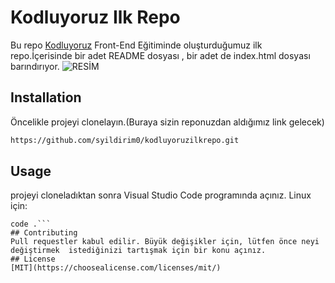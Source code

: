 
# Kodluyoruz Ilk Repo
Bu repo [Kodluyoruz](https://www.kodluyoruz.org/) Front-End Eğitiminde oluşturduğumuz ilk repo.İçerisinde bir adet README dosyası , bir adet de index.html dosyası barındırıyor.
![RESİM](https://i.pinimg.com/originals/bb/a8/85/bba885e3472d6e32a5c410f93ff5f3e1.jpg)


## Installation
Öncelikle projeyi clonelayın.(Buraya sizin reponuzdan aldığımız link gelecek)
```bash
https://github.com/syildirim0/kodluyoruzilkrepo.git
```

## Usage
projeyi cloneladıktan sonra Visual Studio Code programında açınız.
Linux için:
```cd kodluyoruzilkrepo
code .```
## Contributing
Pull requestler kabul edilir. Büyük değişikler için, lütfen önce neyi değiştirmek  istediğinizi tartışmak için bir konu açınız.
## License
[MIT](https://choosealicense.com/licenses/mit/)
